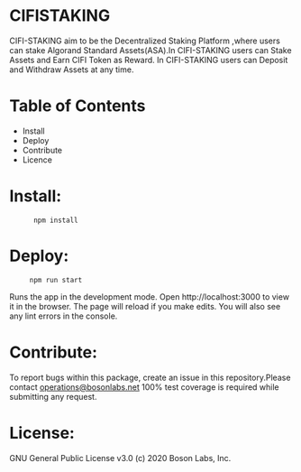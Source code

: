 # CIFISTAKING

CIFI-STAKING aim to be the Decentralized Staking Platform ,where users can stake Algorand Standard Assets(ASA).In CIFI-STAKING users can Stake Assets and Earn CIFI Token as Reward. In CIFI-STAKING users can Deposit  and  Withdraw  Assets at any time.

# Table of Contents
  - Install
  - Deploy
  - Contribute
  - Licence

# Install:

          npm install
          
 # Deploy: 
 
         npm run start
         
   Runs the app in the development mode.
   Open http://localhost:3000 to view it in the browser.
   The page will reload if you make edits.
   You will also see any lint errors in the console.
   
# Contribute:
To report bugs within this package, create an issue in this repository.Please contact operations@bosonlabs.net 
100% test coverage is required while submitting any request.	

# License:
GNU General Public License v3.0 (c) 2020 Boson Labs, Inc.
